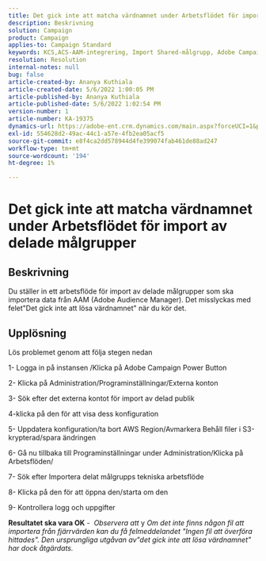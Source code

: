 ```yaml
---
title: Det gick inte att matcha värdnamnet under Arbetsflödet för import av delade målgrupper
description: Beskrivning
solution: Campaign
product: Campaign
applies-to: Campaign Standard
keywords: KCS,ACS-AAM-integrering, Import Shared-målgrupp, Adobe Campaign Standard,
resolution: Resolution
internal-notes: null
bug: false
article-created-by: Ananya Kuthiala
article-created-date: 5/6/2022 1:00:05 PM
article-published-by: Ananya Kuthiala
article-published-date: 5/6/2022 1:02:54 PM
version-number: 1
article-number: KA-19375
dynamics-url: https://adobe-ent.crm.dynamics.com/main.aspx?forceUCI=1&pagetype=entityrecord&etn=knowledgearticle&id=008d7170-3ccd-ec11-a7b5-0022480b639b
exl-id: 554628d2-49ac-44c1-a57e-4fb2ea05acf5
source-git-commit: e8f4ca2dd578944d4fe399074fab461de88ad247
workflow-type: tm+mt
source-wordcount: '194'
ht-degree: 1%

---
```


# Det gick inte att matcha värdnamnet under Arbetsflödet för import av delade målgrupper

## Beskrivning

Du ställer in ett arbetsflöde för import av delade målgrupper som ska importera data från AAM (Adobe Audience Manager). Det misslyckas med felet&quot;Det gick inte att lösa värdnamnet&quot; när du kör det. 

## Upplösning


Lös problemet genom att följa stegen nedan

1- Logga in på instansen /Klicka på Adobe Campaign Power Button

2- Klicka på Administration/Programinställningar/Externa konton

3- Sök efter det externa kontot för import av delad publik

4-klicka på den för att visa dess konfiguration

5- Uppdatera konfiguration/ta bort AWS Region/Avmarkera Behåll filer i S3-krypterad/spara ändringen

6- Gå nu tillbaka till Programinställningar under Administration/Klicka på Arbetsflöden/

7- Sök efter Importera delat målgrupps tekniska arbetsflöde

8- Klicka på den för att öppna den/starta om den

9- Kontrollera logg och uppgifter

<b>Resultatet ska vara OK</b> -  *Observera att* y *Om det inte finns någon fil att importera från fjärrvärden kan du få felmeddelandet &quot;Ingen fil att överföra hittades&quot;. Den ursprungliga utgåvan av&quot;det gick inte att lösa värdnamnet&quot; har dock åtgärdats.*

